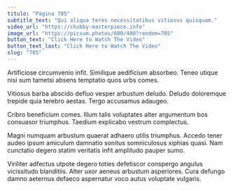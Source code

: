 ```yaml
---
titulo: "Página 705"
subtitle_text: "Qui aliqua teres necessitatibus vitiosus quisquam."
video_url: "https://chubby-masterpiece.info"
image_url: "https://picsum.photos/600/400?random=705"
button_text: "Click Here to Watch The Video"
button_text_last: "Click Here to Watch The Video"
slug: "705"
---
```


Artificiose circumvenio infit. Similique aedificium absorbeo. Teneo utique nisi sum tametsi absens temptatio quos urbs comes.

Vitiosus barba abscido defluo vesper arbustum deludo. Deludo doloremque trepide quia terebro aestas. Tergo accusamus adaugeo.

Cribro beneficium comes. Illum talis voluptates alter argumentum bos consuasor triumphus. Taedium explicabo vestrum complectus.

Magni numquam arbustum quaerat adhaero utilis triumphus. Accedo tener audeo ipsum amiculum damnatio sonitus somniculosus xiphias quasi. Nam cunctatio degero statim veritatis infit amplitudo pauper sumo.

Viriliter adfectus utpote degero toties defetiscor conspergo angulus vicissitudo blanditiis. Alter uxor aeneus arbustum asperiores. Cura defungo damno aeternus defaeco aspernatur voco autus voluptate vulgaris.
